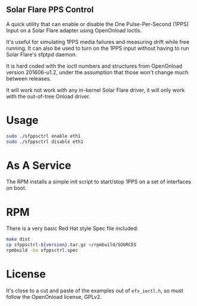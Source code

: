 Solar Flare PPS Control
-----------------------

A quick utility that can enable or disable the One Pulse-Per-Second (1PPS) Input on a Solar Flare adapter using OpenOnload ioctls.

It's useful for simulating 1PPS media failures and measuring drift while free running. It can also be used to turn on the 1PPS input without
having to run Solar Flare's sfptpd daemon.

It is hard coded with the ioctl numbers and structures from OpenOnload version 201606-u1.2, under the assumption that those won't
change much between releases.

It will work not work with any in-kernel Solar Flare driver, it will only work with the out-of-tree Onload driver.

Usage
=====

```bash
sudo ./sfppsctrl enable eth1
sudo ./sfppsctrl disable eth1
```

As A Service
============

The RPM installs a simple init script to start/stop 1PPS on a set of interfaces on boot.

RPM
===

There is a very basic Red Hat style Spec file included:

```bash
make dist
cp sfppsctrl-${version}.tar.gz ~/rpmbuild/SOURCES
rpmbuild -ba sfppsctrl.spec
```

License
=======

It's close to a cut and paste of the examples out of `efx_ioctl.h`, so must follow the OpenOnload license, GPLv2.

